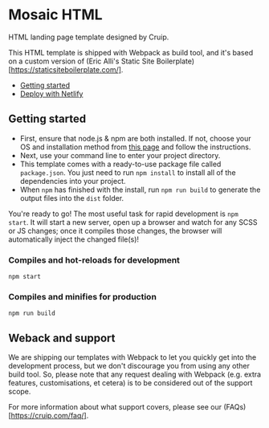 # Mosaic HTML

HTML landing page template designed by Cruip.

This HTML template is shipped with Webpack as build tool, and it's based on a custom version of (Eric Alli's Static Site Boilerplate)[https://staticsiteboilerplate.com/].

* [Getting started](#getting-started)
* [Deploy with Netlify](#deploy-with-netlify)

## Getting started

* First, ensure that node.js & npm are both installed. If not, choose your OS and installation method from [this page](https://nodejs.org/en/download/package-manager/) and follow the instructions.
* Next, use your command line to enter your project directory.
* This template comes with a ready-to-use package file called `package.json`. You just need to run `npm install` to install all of the dependencies into your project.
* When `npm` has finished with the install, run `npm run build` to generate the output files into the `dist` folder.

You're ready to go! The most useful task for rapid development is `npm start`. It will start a new server, open up a browser and watch for any SCSS or JS changes; once it compiles those changes, the browser will automatically inject the changed file(s)!

### Compiles and hot-reloads for development
```
npm start
```

### Compiles and minifies for production
```
npm run build
```

## Weback and support
We are shipping our templates with Webpack to let you quickly get into the development process, but we don't discourage you from using any other build tool. So, please note that any request dealing with Webpack (e.g. extra features, customisations, et cetera) is to be considered out of the support scope.

For more information about what support covers, please see our (FAQs)[https://cruip.com/faq/].